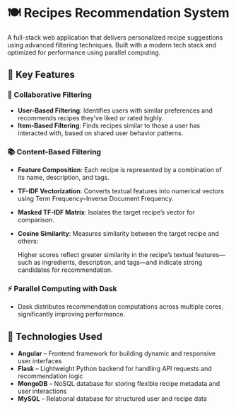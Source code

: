 # 🍽️ Recipes Recommendation System

A full-stack web application that delivers personalized recipe suggestions using advanced filtering techniques. Built with a modern tech stack and optimized for performance using parallel computing.

## 🌟 Key Features

### 🤝 Collaborative Filtering
- **User-Based Filtering**: Identifies users with similar preferences and recommends recipes they’ve liked or rated highly.
- **Item-Based Filtering**: Finds recipes similar to those a user has interacted with, based on shared user behavior patterns.

### 📚 Content-Based Filtering
- **Feature Composition**: Each recipe is represented by a combination of its name, description, and tags.
- **TF-IDF Vectorization**: Converts textual features into numerical vectors using Term Frequency–Inverse Document Frequency.
- **Masked TF-IDF Matrix**: Isolates the target recipe’s vector for comparison.
- **Cosine Similarity**: Measures similarity between the target recipe and others:

  Higher scores reflect greater similarity in the recipe’s textual features—such as ingredients, description, and tags—and indicate strong candidates for recommendation.

### ⚡ Parallel Computing with Dask
- Dask distributes recommendation computations across multiple cores, significantly improving performance.


## 🎨 Technologies Used

- **Angular** – Frontend framework for building dynamic and responsive user interfaces
- **Flask** – Lightweight Python backend for handling API requests and recommendation logic
- **MongoDB** – NoSQL database for storing flexible recipe metadata and user interactions
- **MySQL** – Relational database for structured user and recipe data

